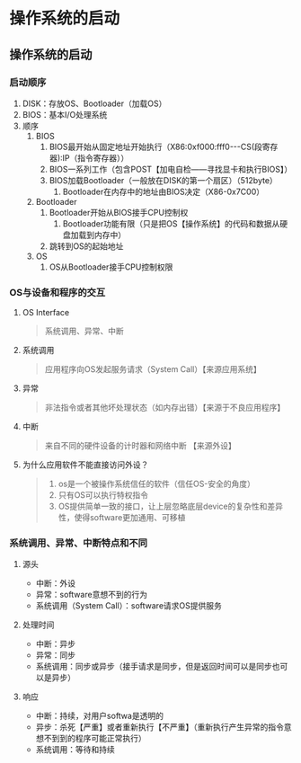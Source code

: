 # 操作系统的启动

## 操作系统的启动
### 启动顺序
1. DISK：存放OS、Bootloader（加载OS）
2. BIOS：基本I/O处理系统
3. 顺序
   1. BIOS
      1. BIOS最开始从固定地址开始执行（X86:0xf000:fff0---CS(段寄存器):IP（指令寄存器））
      2. BIOS一系列工作（包含POST【加电自检——寻找显卡和执行BIOS】）
      3. BIOS加载Bootloader（一般放在DISK的第一个扇区）（512byte）
         1. Bootloader在内存中的地址由BIOS决定（X86-0x7C00）
   2. Bootloader
      1.  Bootloader开始从BIOS接手CPU控制权
          1.  Bootloader功能有限（只是把OS【操作系统】的代码和数据从硬盘加载到内存中）
      2. 跳转到OS的起始地址
   3. OS
      1. OS从Bootloader接手CPU控制权限

### OS与设备和程序的交互
1. OS Interface
   > 系统调用、异常、中断
2. 系统调用
   > 应用程序向OS发起服务请求（System Call）【来源应用系统】

3. 异常
   > 非法指令或者其他坏处理状态（如内存出错）【来源于不良应用程序】

4. 中断
   > 来自不同的硬件设备的计时器和网络中断 【来源外设】

5. 为什么应用软件不能直接访问外设？
   > 1. os是一个被操作系统信任的软件（信任OS-安全的角度）
   > 2. 只有OS可以执行特权指令
   > 3. OS提供简单一致的接口，让上层忽略底层device的复杂性和差异性，使得software更加通用、可移植

### 系统调用、异常、中断特点和不同
1. 源头
   * 中断：外设
   * 异常：software意想不到的行为
   * 系统调用（System Call）：software请求OS提供服务

2. 处理时间
   * 中断：异步
   * 异常：同步
   * 系统调用：同步或异步（接手请求是同步，但是返回时间可以是同步也可以是异步）

3. 响应
   * 中断：持续，对用户softwa是透明的
   * 异步：杀死【严重】或者重新执行【不严重】（重新执行产生异常的指令意想不到到的程序可能正常执行）
   * 系统调用：等待和持续
